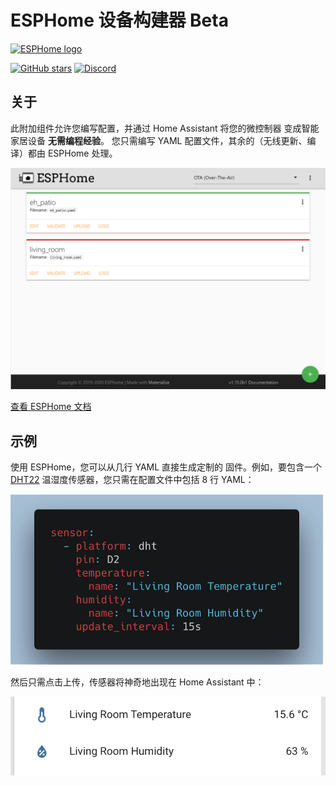 # ESPHome 设备构建器 Beta

[![ESPHome logo][logo]][website]

[![GitHub stars][github-stars-shield]][repository]
[![Discord][discord-shield]][discord]

## 关于

此附加组件允许您编写配置，并通过 Home Assistant 将您的微控制器
变成智能家居设备 **无需编程经验**。
您只需编写 YAML 配置文件，其余的（无线更新、编译）都由 ESPHome 处理。

<p align="center">
<img title="ESPHome 设备构建器截屏" src="https://github.com/esphome/home-assistant-addon/raw/main/esphome-beta/images/screenshot.png" width="700px"></img>
</p>

[查看 ESPHome 文档][website]

## 示例

使用 ESPHome，您可以从几行 YAML 直接生成定制的
固件。例如，要包含一个 [DHT22][dht22]
温湿度传感器，您只需在配置文件中包括 8 行 YAML：

<img title="ESPHome DHT 配置示例" src="https://github.com/esphome/home-assistant-addon/raw/main/esphome-beta/images/dht-example.png" width="500px"></img>

然后只需点击上传，传感器将神奇地出现在 Home Assistant 中：

<img title="ESPHome Home Assistant 发现" src="https://github.com/esphome/home-assistant-addon/raw/main/esphome-beta/images/temperature-humidity.png" width="600px"></img>

[discord]: https://discord.gg/KhAMKrd
[repository]: https://github.com/esphome/esphome
[discord-shield]: https://img.shields.io/discord/429907082951524364.svg
[github-stars-shield]: https://img.shields.io/github/stars/esphome/esphome.svg?style=social&label=Star&maxAge=2592000
[dht22]: https://beta.esphome.io/components/sensor/dht.html
[releases]: https://beta.esphome.io/changelog/index.html
[logo]: https://github.com/esphome/home-assistant-addon/raw/main/esphome-beta/logo.png
[website]: https://beta.esphome.io/